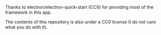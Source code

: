 Thanks to electron/electron-quick-start (CC0) for providing most of the framework in this app.

The contents of this repository is also under a CC0 license (I do not care what you do with it).